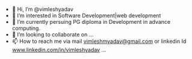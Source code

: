 - 👋 Hi, I’m @vimleshyadav
- 👀 I’m interested in Software Development|web development 
- 🌱 I’m currently persuing PG diploma in Development in advance computing.
- 💞️ I’m looking to collaborate on ...
- 📫 How to reach me via mail vimleshmyadav@gmail.com or linkedin Id www.linkedin.com/in/vimleshyadav ...

<!---
vimleshyadav/vimleshyadav is a ✨ special ✨ repository because its `README.md` (this file) appears on your GitHub profile.
You can click the Preview link to take a look at your changes.
--->
